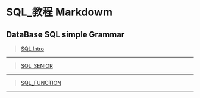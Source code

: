# SQL_教程 Markdowm
## DataBase SQL simple Grammar 

> [SQL Intro](https://github.com/jambestwick/SQL_Grammar/blob/main/basic)
-------------
> [SQL_SENIOR](https://github.com/jambestwick/SQL_Grammar/blob/main/senior)
--------------
> [SQL_FUNCTION](https://github.com/jambestwick/SQL_Grammar/blob/main/func)
--------------------------
